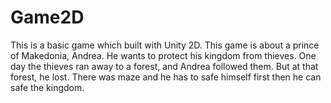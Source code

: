 # Game2D
This is a basic game which built with Unity 2D. This game is about a prince of Makedonia, Andrea. 
He wants to protect his kingdom from thieves. One day the thieves ran away to a forest, and Andrea followed them. But at that forest, he lost. 
There was maze and he has to safe himself first then he can safe the kingdom.
